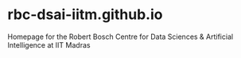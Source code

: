 # rbc-dsai-iitm.github.io
Homepage for the Robert Bosch Centre for Data Sciences &amp; Artificial Intelligence at IIT Madras
